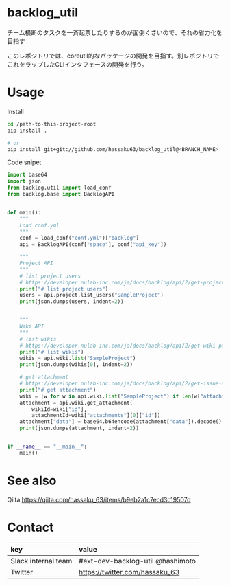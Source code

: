 # backlog_util
チーム横断のタスクを一斉起票したりするのが面倒くさいので、それの省力化を目指す

このレポジトリでは、coreutil的なパッケージの開発を目指す。別レポジトリでこれをラップしたCLIインタフェースの開発を行う。

# Usage

Install

```bash
cd /path-to-this-project-root
pip install .

# or
pip install git+git://github.com/hassaku63/backlog_util@<BRANCH_NAME>
```


Code snipet

```python
import base64
import json
from backlog.util import load_conf
from backlog.base import BacklogAPI


def main():
    """
    Load conf.yml
    """
    conf = load_conf("conf.yml")["backlog"]
    api = BacklogAPI(conf["space"], conf["api_key"])

    """
    Project API
    """
    # list project users
    # https://developer.nulab-inc.com/ja/docs/backlog/api/2/get-project-list/
    print("# list project users")
    users = api.project.list_users("SampleProject")
    print(json.dumps(users, indent=2))


    """
    Wiki API
    """
    # list wikis
    # https://developer.nulab-inc.com/ja/docs/backlog/api/2/get-wiki-page-list/
    print("# list wikis")
    wikis = api.wiki.list("SampleProject")
    print(json.dumps(wikis[0], indent=2))

    # get attachment
    # https://developer.nulab-inc.com/ja/docs/backlog/api/2/get-issue-attachment/
    print("# get attachment")
    wiki = [w for w in api.wiki.list("SampleProject") if len(w["attachments"]) > 0][0]
    attachment = api.wiki.get_attachment(
        wikiId=wiki["id"],
        attachmentId=wiki["attachments"][0]["id"])
    attachment["data"] = base64.b64encode(attachment["data"]).decode()
    print(json.dumps(attachment, indent=2))


if __name__ == "__main__":
    main()
```

# See also

Qiita https://qiita.com/hassaku_63/items/b9eb2a1c7ecd3c19507d

# Contact

|key|value|
|:---|:---|
|Slack internal team|#ext-dev-backlog-util @hashimoto|
|Twitter|https://twitter.com/hassaku_63|

